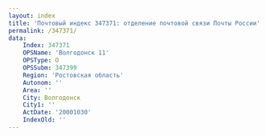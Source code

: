 ```yaml
---
layout: index
title: 'Почтовый индекс 347371: отделение почтовой связи Почты России'
permalink: /347371/
data:
    Index: 347371
    OPSName: 'Волгодонск 11'
    OPSType: О
    OPSSubm: 347399
    Region: 'Ростовская область'
    Autonom: ''
    Area: ''
    City: Волгодонск
    City1: ''
    ActDate: '20001030'
    IndexOld: ''
---
```

